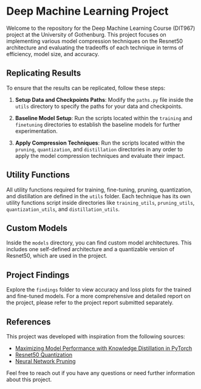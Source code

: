 # Deep Machine Learning Project

Welcome to the repository for the Deep Machine Learning Course (DIT967) project at the University of Gothenburg. This project focuses on implementing various model compression techniques on the Resnet50 architecture and evaluating the tradeoffs of each technique in terms of efficiency, model size, and accuracy.

## Replicating Results

To ensure that the results can be replicated, follow these steps:

1. **Setup Data and Checkpoints Paths**: Modify the `paths.py` file inside the `utils` directory to specify the paths for your data and checkpoints.

2. **Baseline Model Setup**: Run the scripts located within the `training` and `finetuning` directories to establish the baseline models for further experimentation.

3. **Apply Compression Techniques**: Run the scripts located within the `pruning`, `quantization`, and `distillation` directories in any order to apply the model compression techniques and evaluate their impact.

## Utility Functions

All utility functions required for training, fine-tuning, pruning, quantization, and distillation are defined in the `utils` folder. Each technique has its own utility functions script inside directories like `training_utils`, `pruning_utils`, `quantization_utils`, and `distillation_utils`.

## Custom Models

Inside the `models` directory, you can find custom model architectures. This includes one self-defined architecture and a quantizable version of Resnet50, which are used in the project.

## Project Findings

Explore the `findings` folder to view accuracy and loss plots for the trained and fine-tuned models. For a more comprehensive and detailed report on the project, please refer to the project report submitted separately.

## References

This project was developed with inspiration from the following sources:
- [Maximizing Model Performance with Knowledge Distillation in PyTorch](https://medium.com/artificialis/maximizing-model-performance-with-knowledge-distillation-in-pytorch-12b3960a486a)
- [Resnet50 Quantization](https://github.com/zanvari/resnet50-quantization)
- [Neural Network Pruning](https://github.com/arjun-majumdar/Neural_Network_Pruning)

Feel free to reach out if you have any questions or need further information about this project.
